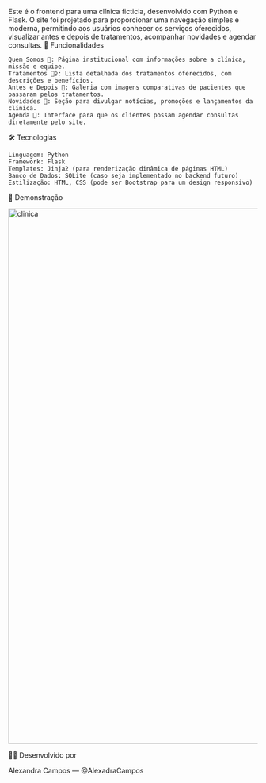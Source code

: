 Este é o frontend  para uma clínica ficticia, desenvolvido com Python e Flask. O site foi projetado para proporcionar uma navegação simples e moderna, 
permitindo aos usuários conhecer os serviços oferecidos, visualizar antes e depois de tratamentos, acompanhar novidades e agendar consultas.
🌟 Funcionalidades

    Quem Somos 🏥: Página institucional com informações sobre a clínica, missão e equipe.
    Tratamentos 💆‍♀️: Lista detalhada dos tratamentos oferecidos, com descrições e benefícios.
    Antes e Depois 📸: Galeria com imagens comparativas de pacientes que passaram pelos tratamentos.
    Novidades 📰: Seção para divulgar notícias, promoções e lançamentos da clínica.
    Agenda 📅: Interface para que os clientes possam agendar consultas diretamente pelo site.

🛠️ Tecnologias

    Linguagem: Python
    Framework: Flask
    Templates: Jinja2 (para renderização dinâmica de páginas HTML)
    Banco de Dados: SQLite (caso seja implementado no backend futuro)
    Estilização: HTML, CSS (pode ser Bootstrap para um design responsivo)


📸 Demonstração

<img width="1080" height="1080" alt="clinica" src="https://github.com/user-attachments/assets/4b56e8eb-e751-460e-9ebc-4d21932a6bea" />

👩‍💻 Desenvolvido por

Alexandra Campos — @AlexadraCampos
